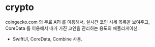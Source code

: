 # crypto

coingecko.com 의 무료 API 를 이용해서, 실시간 코인 시세 목록을 보여주고,
CoreData 를 이용해서 내가 가진 코인을 관리하는 용도의 애플리케이션.

- SwiftUI, CoreData, Combine 사용.
